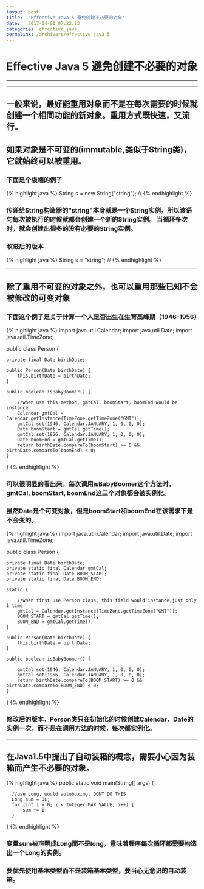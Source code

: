 ```yaml
---
layout: post
title:  "Effective Java 5 避免创建不必要的对象"
date:   2017-04-01 07:22:23
categories: effective_java
permalink: /archivers/effective_java_5
---
```

# Effective Java 5 避免创建不必要的对象
----
----
## 一般来说，最好能重用对象而不是在每次需要的时候就创建一个相同功能的新对象。重用方式既快速，又流行。
## 如果对象是不可变的(immutable,类似于String类)，它就始终可以被重用。

### 下面是个极端的例子

{% highlight java %}
String s = new String("string"); //
{% endhighlight %}

### 传递给String构造器的"string"本身就是一个String实例，所以该语句每次被执行的时候就都会创建一个新的String实例。 当循环多次时，就会创建出很多的没有必要的String实例。

### 改进后的版本

{% highlight java %}
String s = "string"; //
{% endhighlight %}

----

## 除了重用不可变的对象之外，也可以重用那些已知不会被修改的可变对象

### 下面这个例子是关于计算一个人是否出生在生育高峰期（1946-1956）

{% highlight java %}
import java.util.Calendar;
import java.util.Date;
import java.util.TimeZone;

public class Person {

    private final Date birthDate;

    public Person(Date birthDate) {
        this.birthDate = birthDate;
    }

    public boolean isBabyBoomer() {

        //when use this method, gmtCal, boomStart, boomEnd would be instance
        Calendar gmtCal = Calendar.getInstance(TimeZone.getTimeZone("GMT"));
        gmtCal.set(1946, Calendar.JANUARY, 1, 0, 0, 0);
        Date boomStart = gmtCal.getTime();
        gmtCal.set(1956, Calendar.JANUARY, 1, 0, 0, 0);
        Date boomEnd = gmtCal.getTime();
        return birthDate.compareTo(boomStart) >= 0 && birthDate.compareTo(boomEnd) < 0;
    }
}
{% endhighlight %}

### 可以很明显的看出来，每次调用isBabyBoomer这个方法时，gmtCal, boomStart, boomEnd这三个对象都会被实例化。
### 虽然Date是个可变对象，但是boomStart和boomEnd在该需求下是不会变的。

{% highlight java %}
import java.util.Calendar;
import java.util.Date;
import java.util.TimeZone;

public class Person {

    private final Date birthDate;
    private static final Calendar gmtCal;
    private static final Date BOOM_START;
    private static final Date BOOM_END;

    static {

        //when first use Person class, this field would instance,just only 1 time
        gmtCal = Calendar.getInstance(TimeZone.getTimeZone("GMT"));
        BOOM_START = gmtCal.getTime();
        BOOM_END = gmtCal.getTime();
    }

    public Person(Date birthDate) {
        this.birthDate = birthDate;
    }

    public boolean isBabyBoomer() {

        gmtCal.set(1946, Calendar.JANUARY, 1, 0, 0, 0);
        gmtCal.set(1956, Calendar.JANUARY, 1, 0, 0, 0);
        return birthDate.compareTo(BOOM_START) >= 0 && birthDate.compareTo(BOOM_END) < 0;
    }
}
{% endhighlight %}

### 修改后的版本，Person类只在初始化的时候创建Calendar，Date的实例一次，而不是在调用方法的时候，每次都实例化。

----

## 在Java1.5中提出了自动装箱的概念，需要小心因为装箱而产生不必要的对象。

{% highlight java %}
public static void main(String[] args) {

      //use Long, would autoboxing, DONT DO THIS
      Long sum = 0L;
      for (int i = 0; i < Integer.MAX_VALUE; i++) {
          sum += i;
      }
}
{% endhighlight %}  

### 变量sum被声明成Long而不是long，意味着程序每次循环都需要构造出一个Long的实例。
### 要优先使用基本类型而不是装箱基本类型，要当心无意识的自动装箱。
